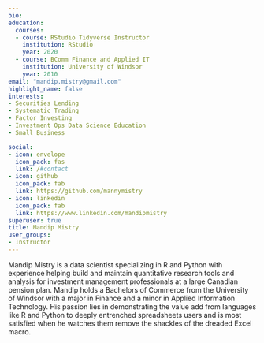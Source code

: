 ```yaml
---
bio: 
education:
  courses:
  - course: RStudio Tidyverse Instructor
    institution: RStudio
    year: 2020
  - course: BComm Finance and Applied IT
    institution: University of Windsor
    year: 2010
email: "mandip.mistry@gmail.com"
highlight_name: false
interests:
- Securities Lending
- Systematic Trading 
- Factor Investing
- Investment Ops Data Science Education
- Small Business

social:
- icon: envelope  
  icon_pack: fas
  link: /#contact
- icon: github
  icon_pack: fab
  link: https://github.com/mannymistry
- icon: linkedin
  icon_pack: fab
  link: https://www.linkedin.com/mandipmistry
superuser: true
title: Mandip Mistry
user_groups:
- Instructor
---
```


Mandip Mistry is a data scientist specializing in R and Python with experience helping build and maintain quantitative research tools and analysis for investment management professionals at a large Canadian pension plan. Mandip holds a Bachelors of Commerce from the University of Windsor with a major in Finance and a minor in Applied Information Technology. His passion lies in demonstrating the value add from languages like R and Python to deeply entrenched spreadsheets users and is most satisfied when he watches them remove the shackles of the dreaded Excel macro.

